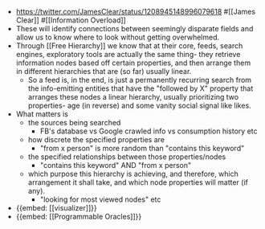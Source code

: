 - https://twitter.com/JamesClear/status/1208945148996079618 #[[James Clear]] #[[Information Overload]]
- These will identify connections between seemingly disparate fields and allow us to know where to look without getting overwhelmed.
- Through [[Free Hierarchy]] we know that at their core, feeds, search engines, exploratory tools are actually the same thing- they retrieve information nodes based off certain properties, and then arrange them in different hierarchies that are (so far) usually linear.
    - So a feed is, in the end, is just a permanently recurring search from the info-emitting entities that have the "followed by X" property that arranges these nodes a linear hierarchy, usually prioritizing two properties- age (in reverse) and some vanity social signal like likes.
- What matters is
    - the sources being searched
        - FB's database vs Google crawled info vs consumption history etc
    - how discrete the specified properties are
        - "from x person" is more random than "contains this keyword"
    - the specified relationships between those properties/nodes
        - "contains this keyword" AND "from x person"
    - which purpose this hierarchy is achieving, and therefore, which arrangement it shall take, and which node properties will matter (if any).
        - "looking for most viewed nodes" etc
- {{embed: [[visualizer]]}}
- {{embed: [[Programmable Oracles]]}}
